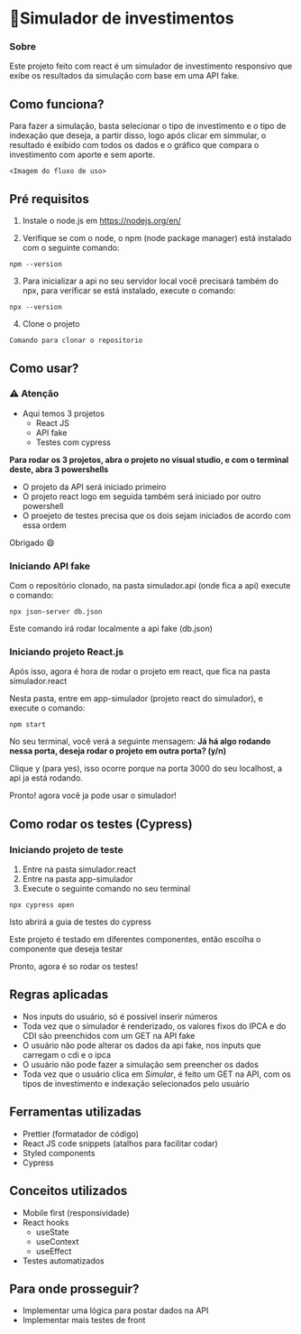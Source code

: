 # 💸Simulador de investimentos

### Sobre

Este projeto feito com react é um simulador de investimento responsivo que exibe os resultados da simulação com base em uma API fake.

## Como funciona?

Para fazer a simulação, basta selecionar o tipo de investimento e o tipo de indexação que deseja, a partir disso, logo após clicar em simmular, o resultado é exibido
com todos os dados e o gráfico que compara o investimento com aporte e sem aporte.

```
<Imagem do fluxo de uso>
```

## Pré requisitos

1. Instale o node.js em https://nodejs.org/en/

2. Verifique se com o node, o npm (node package manager) está instalado com o seguinte comando:

```
npm --version
```

3. Para inicializar a api no seu servidor local você precisará também do npx, para verificar se está instalado, execute o comando:

```
npx --version
```

4. Clone o projeto

```
Comando para clonar o repositorio
```

## Como usar?

### ⚠️ Atenção

- Aqui temos 3 projetos
  - React JS
  - API fake
  - Testes com cypress

**Para rodar os 3 projetos, abra o projeto no visual studio, e com o terminal deste, abra 3 powershells**

- O projeto da API será iniciado primeiro
- O projeto react logo em seguida também será iniciado por outro powershell
- O proejeto de testes precisa que os dois sejam iniciados de acordo com essa ordem

Obrigado 😄

### Iniciando API fake

Com o repositório clonado, na pasta simulador.api (onde fica a api) execute o comando:

```
npx json-server db.json
```

Este comando irá rodar localmente a api fake (db.json)

### Iniciando projeto React.js

Após isso, agora é hora de rodar o projeto em react, que fica na pasta simulador.react

Nesta pasta, entre em app-simulador (projeto react do simulador), e execute o comando:

```
npm start
```

No seu terminal, você verá a seguinte mensagem: **Já há algo rodando nessa porta, deseja rodar o projeto em outra porta? (y/n)**

Clique y (para yes), isso ocorre porque na porta 3000 do seu localhost, a api ja está rodando.

Pronto! agora você ja pode usar o simulador!

## Como rodar os testes (**Cypress**)

### Iniciando projeto de teste

1. Entre na pasta simulador.react
2. Entre na pasta app-simulador
3. Execute o seguinte comando no seu terminal

```
npx cypress open
```

Isto abrirá a guia de testes do cypress

Este projeto é testado em diferentes componentes, então escolha o componente que deseja testar

Pronto, agora é so rodar os testes!

## Regras aplicadas

- Nos inputs do usuário, só é possível inserir números
- Toda vez que o simulador é renderizado, os valores fixos do IPCA e do CDI são preenchidos com um GET na API fake
- O usuário não pode alterar os dados da api fake, nos inputs que carregam o cdi e o ipca
- O usuário não pode fazer a simulação sem preencher os dados
- Toda vez que o usuário clica em *Simular*, é feito um GET na API, com os tipos de investimento e indexação selecionados pelo usuário

## Ferramentas utilizadas

- Prettier (formatador de código)
- React JS code snippets (atalhos para facilitar codar)
- Styled components
- Cypress

## Conceitos utilizados

- Mobile first (responsividade)
- React hooks
  - useState
  - useContext
  - useEffect
- Testes automatizados
  
## Para onde prosseguir?
 - Implementar uma lógica para postar dados na API
 - Implementar mais testes de front
